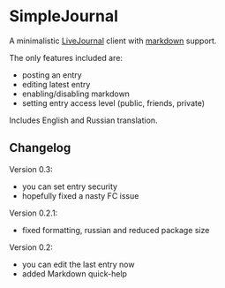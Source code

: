 # SimpleJournal

A minimalistic [LiveJournal](http://www.livejournal.com/) client with [markdown](http://daringfireball.net/projects/markdown/basics) support.

The only features included are:

* posting an entry
* editing latest entry
* enabling/disabling markdown
* setting entry access level (public, friends, private) 

Includes English and Russian translation.

## Changelog

Version 0.3:

* you can set entry security
* hopefully fixed a nasty FC issue

Version 0.2.1:

* fixed formatting, russian and reduced package size

Version 0.2:

* you can edit the last entry now
* added Markdown quick-help
